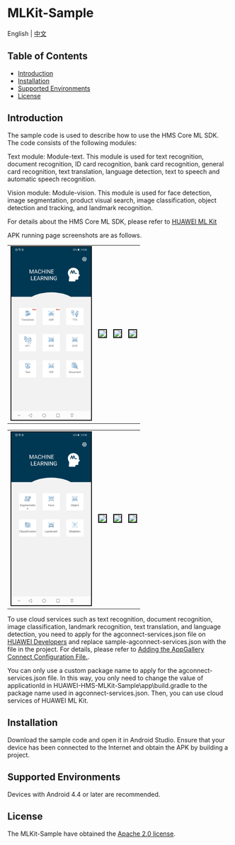 # MLKit-Sample
English | [中文](https://github.com/HMS-Core/hms-ml-demo/blob/master/MLKit-Sample/README_ZH.md)

## Table of Contents

 * [Introduction](#introduction)
 * [Installation](#installation)
 * [Supported Environments](#supported-environments)
 * [License](#license)


## Introduction
The sample code is used to describe how to use the HMS Core ML SDK. The code consists of the following modules:

Text module: Module-text. This module is used for text recognition, document recognition,
ID card recognition, bank card recognition, general card recognition, text translation, language detection, text to speech and automatic speech recognition.

Vision module: Module-vision. This module is used for face detection, image segmentation,
product visual search, image classification, object detection and tracking, and landmark recognition.

For details about the HMS Core ML SDK, please refer to [HUAWEI ML Kit](https://developer.huawei.com/consumer/en/doc/development/HMS-Guides/ml-introduction-4)

APK running page screenshots are as follows.
<table><tr>
<td><img src="https://github.com/HMS-Core/hms-ml-demo/blob/master/MLKit-Sample/resources/mainText.jpg" width=180 title="main page" border=2></td>
<td><img src="https://github.com/HMS-Core/hms-ml-demo/blob/master/MLKit-Sample/resources/language.jpg" width=180 border=2></td>
<td><img src="https://github.com/HMS-Core/hms-ml-demo/blob/master/MLKit-Sample/resources/text.jpg" width=180 border=2></td>
<td><img src="https://github.com/HMS-Core/hms-ml-demo/blob/master/MLKit-Sample/resources/bcr.jpg" width=180 border=2></td>
</tr></table>

<table><tr>
<td><img src="https://github.com/HMS-Core/hms-ml-demo/blob/master/MLKit-Sample/resources/mainVision.jpg" width=180 title="main page" border=2></td>
<td><img src="https://github.com/HMS-Core/hms-ml-demo/blob/master/MLKit-Sample/resources/imageSegmentVideo.gif" width=180 border=2></td>
<td><img src="https://github.com/HMS-Core/hms-ml-demo/blob/master/MLKit-Sample/resources/face.jpg" width=180 border=2></td>
<td><img src="https://github.com/HMS-Core/hms-ml-demo/blob/master/MLKit-Sample/resources/object.jpg" width=180 border=2></td>
</tr></table>

To use cloud services such as text recognition, document recognition, image classification, landmark recognition,
text translation, and language detection, you need to apply for the agconnect-services.json file on
[HUAWEI Developers](https://developer.huawei.com/consumer/en/) and replace sample-agconnect-services.json
with the file in the project. For details, please refer to [Adding the AppGallery Connect Configuration File.](https://developer.huawei.com/consumer/en/doc/development/HMS-Guides/ml-add-agc).

You can only use a custom package name to apply for the agconnect-services.json file.
In this way, you only need to change the value of applicationId in HUAWEI-HMS-MLKit-Sample\app\build.gradle to the package name used in agconnect-services.json. Then, you can use cloud services of HUAWEI ML Kit.


## Installation
Download the sample code and open it in Android Studio. Ensure that your device has been connected to the Internet and obtain the APK by building a project.


## Supported Environments
Devices with Android 4.4 or later are recommended.


##  License
The MLKit-Sample have obtained the [Apache 2.0 license](http://www.apache.org/licenses/LICENSE-2.0).
